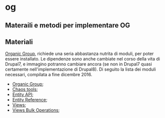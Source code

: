 #  og
## Materaili e metodi per implementare OG

## Materiali
[Organic Group](www.drupal.org/project/og), richiede una seria abbastanza
nutrita di moduli, per poter essere installato. Le dipendenze sono anche
cambiate nel corso della vita di Drupal7, e immagino potranno cambiare ancora
(se non in Drupal7 quasi certamente nell'implementazione di Drupal8).
Di seguito la lista dei moduli necessari, compilata a fine dicembre 2016.

- [Organic Group](www.drupal.org/project/og);
- [Chaos tools](https://www.drupal.org/project/ctools);
- [Entity API](https://www.drupal.org/project/entity);
- [Entity Reference](https://www.drupal.org/project/entityreference);
- [Views](https://www.drupal.org/project/views);
- [Views Bulk Operations](https://www.drupal.org/project/views_bulk_operations);
